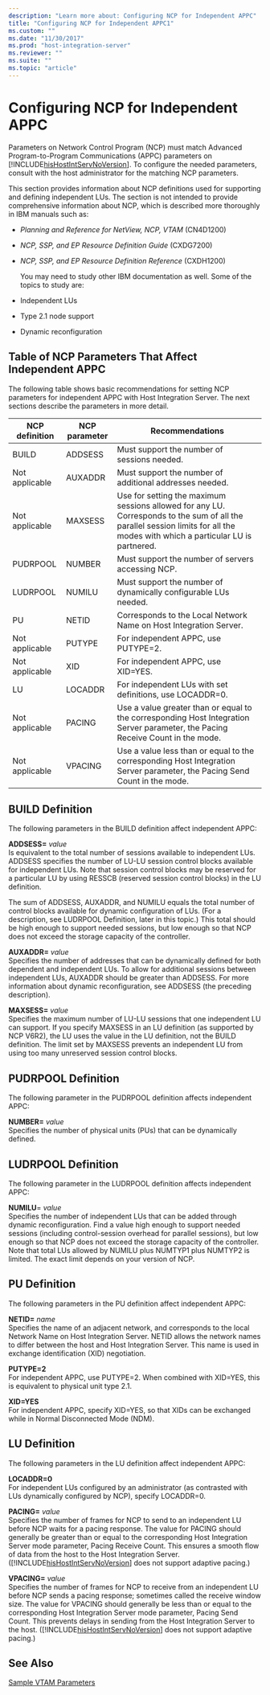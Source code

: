 ```yaml
---
description: "Learn more about: Configuring NCP for Independent APPC"
title: "Configuring NCP for Independent APPC1"
ms.custom: ""
ms.date: "11/30/2017"
ms.prod: "host-integration-server"
ms.reviewer: ""
ms.suite: ""
ms.topic: "article"
---
```

# Configuring NCP for Independent APPC
Parameters on Network Control Program (NCP) must match Advanced Program-to-Program Communications (APPC) parameters on [!INCLUDE[hisHostIntServNoVersion](../includes/hishostintservnoversion-md.md)]. To configure the needed parameters, consult with the host administrator for the matching NCP parameters.  
  
 This section provides information about NCP definitions used for supporting and defining independent LUs. The section is not intended to provide comprehensive information about NCP, which is described more thoroughly in IBM manuals such as:  
  
- *Planning and Reference for NetView, NCP, VTAM* (CN4D1200)  
  
- *NCP, SSP, and EP Resource Definition Guide* (CXDG7200)  
  
- *NCP, SSP, and EP Resource Definition Reference* (CXDH1200)  
  
  You may need to study other IBM documentation as well. Some of the topics to study are:  
  
- Independent LUs  
  
- Type 2.1 node support  
  
- Dynamic reconfiguration  
  
## Table of NCP Parameters That Affect Independent APPC  
 The following table shows basic recommendations for setting NCP parameters for independent APPC with Host Integration Server. The next sections describe the parameters in more detail.  
  
|NCP definition|NCP parameter|Recommendations|  
|--------------------|-------------------|---------------------|  
|BUILD|ADDSESS|Must support the number of sessions needed.|  
|Not applicable|AUXADDR|Must support the number of additional addresses needed.|  
|Not applicable|MAXSESS|Use for setting the maximum sessions allowed for any LU. Corresponds to the sum of all the parallel session limits for all the modes with which a particular LU is partnered.|  
|PUDRPOOL|NUMBER|Must support the number of servers accessing NCP.|  
|LUDRPOOL|NUMILU|Must support the number of dynamically configurable LUs needed.|  
|PU|NETID|Corresponds to the Local Network Name on Host Integration Server.|  
|Not applicable|PUTYPE|For independent APPC, use PUTYPE=2.|  
|Not applicable|XID|For independent APPC, use XID=YES.|  
|LU|LOCADDR|For independent LUs with set definitions, use LOCADDR=0.|  
|Not applicable|PACING|Use a value greater than or equal to the corresponding Host Integration Server parameter, the Pacing Receive Count in the mode.|  
|Not applicable|VPACING|Use a value less than or equal to the corresponding Host Integration Server parameter, the Pacing Send Count in the mode.|  
  
## BUILD Definition  
 The following parameters in the BUILD definition affect independent APPC:  
  
 **ADDSESS=** *value*  
 Is equivalent to the total number of sessions available to independent LUs. ADDSESS specifies the number of LU-LU session control blocks available for independent LUs. Note that session control blocks may be reserved for a particular LU by using RESSCB (reserved session control blocks) in the LU definition.  
  
 The sum of ADDSESS, AUXADDR, and NUMILU equals the total number of control blocks available for dynamic configuration of LUs. (For a description, see LUDRPOOL Definition, later in this topic.) This total should be high enough to support needed sessions, but low enough so that NCP does not exceed the storage capacity of the controller.  
  
 **AUXADDR=** *value*  
 Specifies the number of addresses that can be dynamically defined for both dependent and independent LUs. To allow for additional sessions between independent LUs, AUXADDR should be greater than ADDSESS. For more information about dynamic reconfiguration, see ADDSESS (the preceding description).  
  
 **MAXSESS=** *value*  
 Specifies the maximum number of LU-LU sessions that one independent LU can support. If you specify MAXSESS in an LU definition (as supported by NCP V6R2), the LU uses the value in the LU definition, not the BUILD definition. The limit set by MAXSESS prevents an independent LU from using too many unreserved session control blocks.  
  
## PUDRPOOL Definition  
 The following parameter in the PUDRPOOL definition affects independent APPC:  
  
 **NUMBER=** *value*  
 Specifies the number of physical units (PUs) that can be dynamically defined.  
  
## LUDRPOOL Definition  
 The following parameter in the LUDRPOOL definition affects independent APPC:  
  
 **NUMILU**= *value*  
 Specifies the number of independent LUs that can be added through dynamic reconfiguration. Find a value high enough to support needed sessions (including control-session overhead for parallel sessions), but low enough so that NCP does not exceed the storage capacity of the controller. Note that total LUs allowed by NUMILU plus NUMTYP1 plus NUMTYP2 is limited. The exact limit depends on your version of NCP.  
  
## PU Definition  
 The following parameters in the PU definition affect independent APPC:  
  
 **NETID=** *name*  
 Specifies the name of an adjacent network, and corresponds to the local Network Name on Host Integration Server. NETID allows the network names to differ between the host and Host Integration Server. This name is used in exchange identification (XID) negotiation.  
  
 **PUTYPE=2**  
 For independent APPC, use PUTYPE=2. When combined with XID=YES, this is equivalent to physical unit type 2.1.  
  
 **XID=YES**  
 For independent APPC, specify XID=YES, so that XIDs can be exchanged while in Normal Disconnected Mode (NDM).  
  
## LU Definition  
 The following parameters in the LU definition affect independent APPC:  
  
 **LOCADDR=0**  
 For independent LUs configured by an administrator (as contrasted with LUs dynamically configured by NCP), specify LOCADDR=0.  
  
 **PACING=** *value*  
 Specifies the number of frames for NCP to send to an independent LU before NCP waits for a pacing response. The value for PACING should generally be greater than or equal to the corresponding Host Integration Server mode parameter, Pacing Receive Count. This ensures a smooth flow of data from the host to the Host Integration Server. ([!INCLUDE[hisHostIntServNoVersion](../includes/hishostintservnoversion-md.md)] does not support adaptive pacing.)  
  
 **VPACING=** *value*  
 Specifies the number of frames for NCP to receive from an independent LU before NCP sends a pacing response; sometimes called the receive window size. The value for VPACING should generally be less than or equal to the corresponding Host Integration Server mode parameter, Pacing Send Count. This prevents delays in sending from the Host Integration Server to the host. ([!INCLUDE[hisHostIntServNoVersion](../includes/hishostintservnoversion-md.md)] does not support adaptive pacing.)  
  
## See Also  
 [Sample VTAM Parameters](../core/sample-vtam-parameters1.md)
